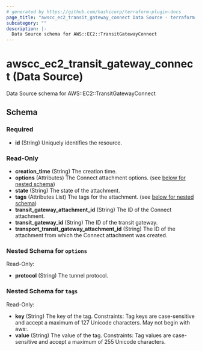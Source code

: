 ```yaml
---
# generated by https://github.com/hashicorp/terraform-plugin-docs
page_title: "awscc_ec2_transit_gateway_connect Data Source - terraform-provider-awscc"
subcategory: ""
description: |-
  Data Source schema for AWS::EC2::TransitGatewayConnect
---
```


# awscc_ec2_transit_gateway_connect (Data Source)

Data Source schema for AWS::EC2::TransitGatewayConnect



<!-- schema generated by tfplugindocs -->
## Schema

### Required

- **id** (String) Uniquely identifies the resource.

### Read-Only

- **creation_time** (String) The creation time.
- **options** (Attributes) The Connect attachment options. (see [below for nested schema](#nestedatt--options))
- **state** (String) The state of the attachment.
- **tags** (Attributes List) The tags for the attachment. (see [below for nested schema](#nestedatt--tags))
- **transit_gateway_attachment_id** (String) The ID of the Connect attachment.
- **transit_gateway_id** (String) The ID of the transit gateway.
- **transport_transit_gateway_attachment_id** (String) The ID of the attachment from which the Connect attachment was created.

<a id="nestedatt--options"></a>
### Nested Schema for `options`

Read-Only:

- **protocol** (String) The tunnel protocol.


<a id="nestedatt--tags"></a>
### Nested Schema for `tags`

Read-Only:

- **key** (String) The key of the tag. Constraints: Tag keys are case-sensitive and accept a maximum of 127 Unicode characters. May not begin with aws:.
- **value** (String) The value of the tag. Constraints: Tag values are case-sensitive and accept a maximum of 255 Unicode characters.


